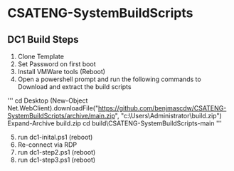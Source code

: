 # CSATENG-SystemBuildScripts

## DC1 Build Steps

1. Clone Template
2. Set Password on first boot
3. Install VMWare tools (Reboot)
4. Open a powershell prompt and run the following commands to Download and extract the build scripts

'''
cd Desktop
(New-Object Net.WebClient).downloadFile("https://github.com/benjmascdw/CSATENG-SystemBuildScripts/archive/main.zip", "c:\Users\Administrator\build.zip")
Expand-Archive build.zip
cd build\CSATENG-SystemBuildScripts-main
'''

5. run dc1-inital.ps1 (reboot)
6. Re-connect via RDP
7. run dc1-step2.ps1 (reboot) 
8. run dc1-step3.ps1 (reboot)
